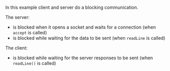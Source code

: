 In this example client and server do a blocking communication.

The server:
- is blocked when it opens a socket and waits for a connection (when `accept` is called)
- is blocked while waiting for the data to be sent (when `readLine` is called)

The client:
- is blocked while waiting for the server responses to be sent (when `readLine()` is called)